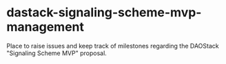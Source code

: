 # dastack-signaling-scheme-mvp-management
Place to raise issues and keep track of milestones regarding the DAOStack "Signaling Scheme MVP" proposal.
